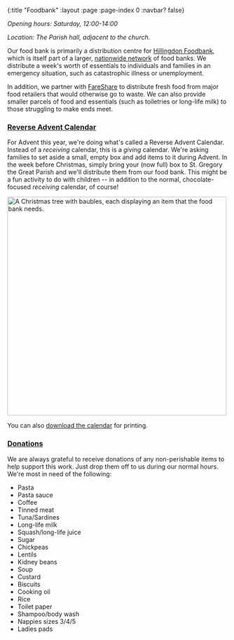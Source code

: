 {:title "Foodbank"
 :layout :page
 :page-index 0
 :navbar? false}

*Opening hours: Saturday, 12:00-14:00*

*Location: The Parish hall, adjacent to the church.*

Our food bank is primarily a distribution centre for [Hillingdon Foodbank](https://hillingdon.foodbank.org.uk/), which is itself part of a larger, [nationwide network](https://www.trusselltrust.org/) of food banks. We distribute a week's worth of essentials to individuals and families in an emergency situation, such as catastrophic illness or unemployment.

In addition, we partner with [FareShare](https://fareshare.org.uk/) to distribute fresh food from major food retailers that would otherwise go to waste. We can also provide smaller parcels of food and essentials (such as toiletries or long-life milk) to those struggling to make ends meet.

### [Reverse Advent Calendar](#advent-appeal)

For Advent this year, we're doing what's called a Reverse Advent Calendar. Instead of a *receiving* calendar, this is a *giving* calendar. We're asking families to set aside a small, empty box and add items to it during Advent. In the week before Christmas, simply bring your (now full) box to St. Gregory the Great Parish and we'll distribute them from our food bank. This might be a fun activity to do with children -- in addition to the normal, chocolate-focused *receiving* calendar, of course!

<img src="../../../pages/advent-calendar/reverse-advent-2024.jpg"
     alt="A Christmas tree with baubles, each displaying an item that the food bank needs."
     width=500>

You can also [download the calendar](../../../pages/advent-calendar/reverse-advent-2024.pdf) for printing.

### [Donations](#donations)

We are always grateful to receive donations of any non-perishable items to help support this work. Just drop them off to us during our normal hours. We're most in need of the following:

 * Pasta
 * Pasta sauce
 * Coffee
 * Tinned meat
 * Tuna/Sardines
 * Long-life milk
 * Squash/long-life juice
 * Sugar
 * Chickpeas
 * Lentils
 * Kidney beans
 * Soup
 * Custard
 * Biscuits
 * Cooking oil
 * Rice
 * Toilet paper
 * Shampoo/body wash
 * Nappies sizes 3/4/5
 * Ladies pads
